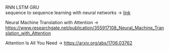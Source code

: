 RNN
LSTM
GRU
<br>
sequence to sequence learning with neural networks -> [link](https://arxiv.org/abs/1409.3215) <br>

Neural Machine Translation with Attention -> https://www.researchgate.net/publication/355917108_Neural_Machine_Translation_with_Attention

Attention Is All You Need -> https://arxiv.org/abs/1706.03762
